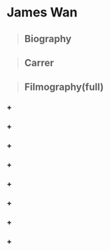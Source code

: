 # James Wan 
>## Biography 
###
>## Carrer 
###
>## Filmography(full)
### +
### +
### +
### +
### +
### +
### +
### +

